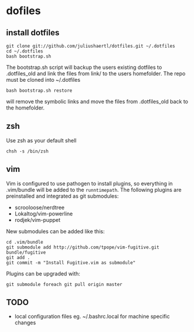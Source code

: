 # dofiles

## install dotfiles

    git clone git://github.com/juliushaertl/dotfiles.git ~/.dotfiles
    cd ~/.dotfiles
    bash bootstrap.sh

The bootstrap.sh script will backup the users existing dotfiles to .dotfiles_old
and link the files from link/ to the users homefolder. The repo must be cloned 
into ~/.dotfiles

    bash bootstrap.sh restore

will remove the symbolic links and move the files from .dotfiles_old back to the
homefolder. 

## zsh

Use zsh as your default shell

    chsh -s /bin/zsh

## vim

Vim is configured to use pathogen to install plugins, so everything in
.vim/bundle will be added to the `runntimepath`. The following plugins are 
preinstalled and integrated as git submodules:

- scrooloose/nerdtree
- Lokaltog/vim-powerline
- rodjek/vim-puppet

New submodules can be added like this:

    cd .vim/bundle 
    git submodule add http://github.com/tpope/vim-fugitive.git bundle/fugitive
    git add .
    git commit -m "Install Fugitive.vim as submodule"

Plugins can be upgraded with:

    git submodule foreach git pull origin master

## TODO

* local configuration files eg. ~/.bashrc.local for machine specific changes
